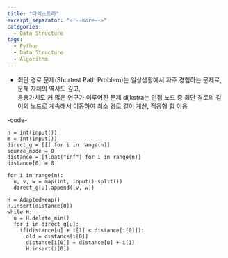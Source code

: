 ```yaml
---
title: "다익스트라"
excerpt_separator: "<!--more-->"
categories:
  - Data Structure
tags:
  - Python
  - Data Structure
  - Algorithm
---
```


- 최단 경로 문제(Shortest Path Problem)는 일상생활에서 자주 경험하는 문제로, 문제 자체의 역사도 깊고,  
  응용가치도 커 많은 연구가 이루어진 문제
  dijkstra는 인접 노드 중 최단 경로의 길이의 노드로 계속해서 이동하여 최소 경로 길이 계산, 적응형 힙 이용

-code-

```
n = int(input())
m = int(input())
direct_g = [[] for i in range(n)]
source_node = 0
distance = [float("inf") for i in range(n)]
distance[0] = 0

for i in range(m):
  u, v, w = map(int, input().split())
  direct_g[u].append([v, w])

H = AdaptedHeap()
H.insert(distance[0])
while H:
  u = H.delete_min()
  for i in direct_g[u]:
    if(distance[u] + i[1] < distance[i[0]]):
      old = distance[i[0]]
      distance[i[0]] = distance[u] + i[1]
      H.insert(i[0])
```
